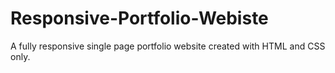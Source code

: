 # Responsive-Portfolio-Webiste
A fully responsive single page portfolio website created with HTML and CSS only.
